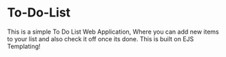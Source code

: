 # To-Do-List
This is a simple To Do List Web Application, Where you can add new items to your list and also check it off once its done. This is built on EJS Templating!
